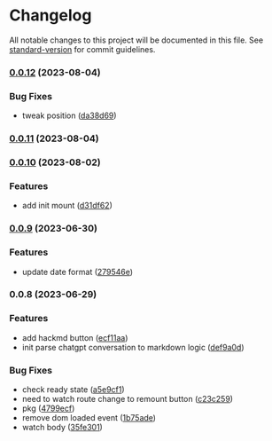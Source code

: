 # Changelog

All notable changes to this project will be documented in this file. See [standard-version](https://github.com/conventional-changelog/standard-version) for commit guidelines.

### [0.0.12](https://github.com/EastSun5566/chatgpt-2-hackmd-userscript/compare/v0.0.11...v0.0.12) (2023-08-04)


### Bug Fixes

* tweak position ([da38d69](https://github.com/EastSun5566/chatgpt-2-hackmd-userscript/commit/da38d69ff5761d31cbf73d127f3a6b6fd66c5a4b))

### [0.0.11](https://github.com/EastSun5566/chatgpt-2-hackmd-userscript/compare/v0.0.10...v0.0.11) (2023-08-04)

### [0.0.10](https://github.com/EastSun5566/chatgpt-2-hackmd-userscript/compare/v0.0.9...v0.0.10) (2023-08-02)


### Features

* add init mount ([d31df62](https://github.com/EastSun5566/chatgpt-2-hackmd-userscript/commit/d31df6285f9f3ea52ce43a49f0effd84c02fbd1d))

### [0.0.9](https://github.com/EastSun5566/chatgpt-2-hackmd-userscript/compare/v0.0.8...v0.0.9) (2023-06-30)


### Features

* update date format ([279546e](https://github.com/EastSun5566/chatgpt-2-hackmd-userscript/commit/279546e8b993942d8c14edd86e60084abc42bf54))

### 0.0.8 (2023-06-29)


### Features

* add hackmd button ([ecf11aa](https://github.com/EastSun5566/chatgpt-2-hackmd-userscript/commit/ecf11aa43cb39c8689ea22c64eb4f4c03fafa8d0))
* init parse chatgpt conversation to markdown logic ([def9a0d](https://github.com/EastSun5566/chatgpt-2-hackmd-userscript/commit/def9a0d1f619eac593618a7453367a4f10c0028f))


### Bug Fixes

* check ready state ([a5e9cf1](https://github.com/EastSun5566/chatgpt-2-hackmd-userscript/commit/a5e9cf15803bed1887407976a923b03defb624ac))
* need to watch route change to remount button ([c23c259](https://github.com/EastSun5566/chatgpt-2-hackmd-userscript/commit/c23c25929963f42071e9f64d4591501742825618))
* pkg ([4799ecf](https://github.com/EastSun5566/chatgpt-2-hackmd-userscript/commit/4799ecfca81095e6e55a88bab655e5f517efa588))
* remove dom loaded event ([1b75ade](https://github.com/EastSun5566/chatgpt-2-hackmd-userscript/commit/1b75ade4880cfb9dd036f1aa57af00a85cd7692c))
* watch body ([35fe301](https://github.com/EastSun5566/chatgpt-2-hackmd-userscript/commit/35fe3014e21dade648cba99c14195e1275c0e7b7))

